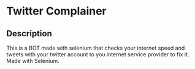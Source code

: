 # Twitter Complainer

## Description
This is a BOT made with selenium that checks your internet speed and tweets with your twitter account to you internet service provider to fix it.
Made with Selenium.
